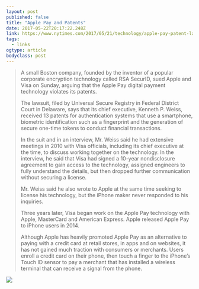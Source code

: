 ```yaml
---
layout: post 
published: false 
title: "Apple Pay and Patents" 
date: 2017-05-22T20:17:22.248Z 
link: https://www.nytimes.com/2017/05/21/technology/apple-pay-patent-lawsuit.html?_r=0 
tags:
  - links
ogtype: article 
bodyclass: post 
---
```


> A small Boston company, founded by the inventor of a popular corporate encryption technology called RSA SecurID, sued Apple and Visa on Sunday, arguing that the Apple Pay digital payment technology violates its patents.
> 
> The lawsuit, filed by Universal Secure Registry in Federal District Court in Delaware, says that its chief executive, Kenneth P. Weiss, received 13 patents for authentication systems that use a smartphone, biometric identification such as a fingerprint and the generation of secure one-time tokens to conduct financial transactions.
> 
> In the suit and in an interview, Mr. Weiss said he had extensive meetings in 2010 with Visa officials, including its chief executive at the time, to discuss working together on the technology. In the interview, he said that Visa had signed a 10-year nondisclosure agreement to gain access to the technology, assigned engineers to fully understand the details, but then dropped further communication without securing a license.
> 
> Mr. Weiss said he also wrote to Apple at the same time seeking to license his technology, but the iPhone maker never responded to his inquiries.
> 
> Three years later, Visa began work on the Apple Pay technology with Apple, MasterCard and American Express. Apple released Apple Pay to iPhone users in 2014.
> 
> Although Apple has heavily promoted Apple Pay as an alternative to paying with a credit card at retail stores, in apps and on websites, it has not gained much traction with consumers or merchants. Users enroll a credit card on their phone, then touch a finger to the iPhone’s Touch ID sensor to pay a merchant that has installed a wireless terminal that can receive a signal from the phone.

![](https://media.giphy.com/media/3og0INyCmHlNylks9O/giphy.gif)
